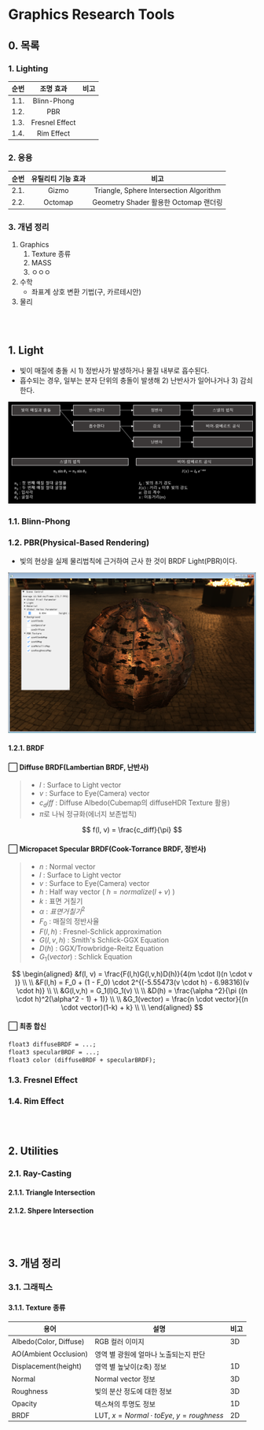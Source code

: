 # Graphics Research Tools
## 0. 목록
### 1. Lighting

| 순번 | 조명 효과 |  비고 | 
| :---: |:---:|:---:| 
| 1.1. | Blinn-Phong |  | 
| 1.2. | PBR |  | 
| 1.3. | Fresnel Effect |  | 
| 1.4. | Rim Effect |  | 

### 2. 응용

| 순번 | 유틸리티 기능 효과 |  비고 | 
|:------------:|:----:|:----:| 
| 2.1. | Gizmo | Triangle, Sphere Intersection Algorithm | 
| 2.2. | Octomap | Geometry Shader 활용한 Octomap 랜더링 | 

### 3. 개념 정리

1. Graphics
    1. Texture 종류
    2. MASS
    3. ㅇㅇㅇ
2. 수학
    - 좌표계 상호 변환 기법(구, 카르테시안)
3. 물리

<br/>
<br/>

## 1. Light
- 빛이 매질에 충돌 시 1) 정반사가 발생하거나 물질 내부로 흡수된다. 
- 흡수되는 경우, 일부는 분자 단위의 충돌이 발생해 2) 난반사가 일어나거나 3) 감쇠한다.

![PBR Rendering Screenshot](./screenshot/LightTreePNG.PNG)

### 1.1. Blinn-Phong

### 1.2. PBR(Physical-Based Rendering)
- 빛의 현상을 실제 물리법칙에 근거하여 근사 한 것이 BRDF Light(PBR)이다.

![PBR Rendering Screenshot](./screenshot/PBR.png)

#### 1.2.1. BRDF
#### ⬜ Diffuse BRDF(Lambertian BRDF, 난반사)
>- $l$ : Surface to Light vector
>- $v$ : Surface to Eye(Camera) vector
>- $c_diff$ : Diffuse Albedo(Cubemap의 diffuseHDR Texture 활용)
>- $\pi$로 나눠 정규화(에너지 보존법칙)

$$ f(l, v)  = \frac{c_diff}{\pi} $$

#### ⬜ Micropacet Specular BRDF(Cook-Torrance BRDF, 정반사)

>- $n$ : Normal vector
>- $l$ : Surface to Light vector
>- $v$ : Surface to Eye(Camera) vector
>- $h$ : Half way vector ( ${h = normalize(l + v)}$ )
>- $k$ : 표면 거칠기
>- $\alpha$ : ${표면 거칠기^2}$
>- $F_0$ : 매질의 정반사율
>- $F(l,h)$ : Fresnel-Schlick approximation
>- $G(l,v,h)$ : Smith's Schlick-GGX Equation
>- $D(h)$ : GGX/Trowbridge-Reitz Equation
>- $G_1(vector)$ : Schlick Equation

$$ 
\begin{aligned}
&f(l, v)  = \frac{F(l,h)G(l,v,h)D(h)}{4(m \cdot l)(n \cdot v )} \\ \\ 
&F(l,h) = F_0 + (1 - F_0) \cdot 2^{(-5.55473(v \cdot h) - 6.98316)(v \cdot h)} \\ \\
&G(l,v,h) = G_1(l)G_1(v)  \\ \\
&D(h) = \frac{\alpha ^2}{\pi ((n \cdot h)^2(\alpha^2 - 1) + 1)} \\ \\
&G_1(vector) = \frac{n \cdot vector}{(n \cdot vector)(1-k) + k} \\ \\
\end{aligned}
$$

#### ⬜ 최종 합신
```hlsl
float3 diffuseBRDF = ...;
float3 specularBRDF = ...;
float3 color (diffuseBRDF + specularBRDF);
```

### 1.3. Fresnel Effect

### 1.4. Rim Effect

<br/>
<br/>

## 2. Utilities
### 2.1. Ray-Casting
#### 2.1.1. Triangle Intersection

#### 2.1.2. Shpere Intersection

<br/>
<br/>

## 3. 개념 정리
### 3.1. 그래픽스
#### 3.1.1. Texture 종류

| 용어 | 설명 | 비고 | 
|---|---|---|
| Albedo(Color, Diffuse) | RGB 컬러 이미지 | 3D | 
| AO(Ambient Occlusion) | 영역 별 광원에 얼마나 노출되는지 판단 |  | 
| Displacement(height) | 영역 별 높낮이(z축) 정보 | 1D | 
| Normal | Normal vector 정보 | 3D | 
| Roughness | 빛의 분산 정도에 대한 정보 | 3D | 
| Opacity | 텍스쳐의 투명도 정보 | 1D | 
| BRDF | LUT, $x=Normal \cdot toEye$, $y=roughness$ | 2D | 


